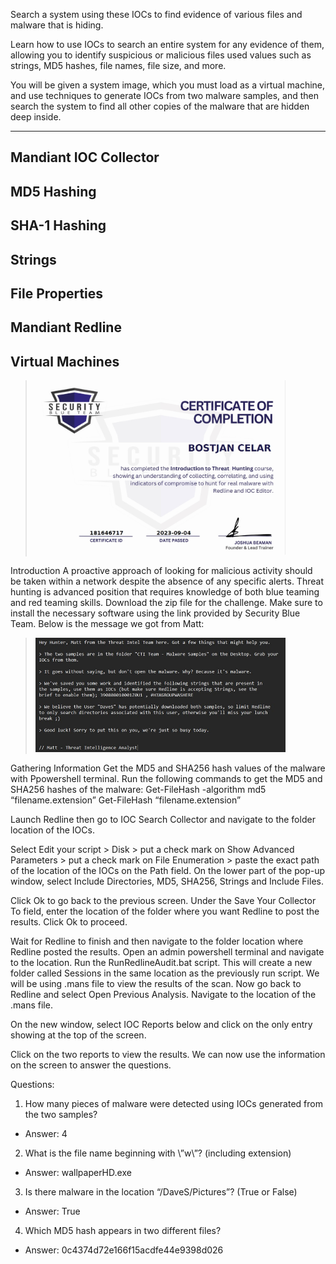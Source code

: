 Search a system using these IOCs to find evidence of various files and malware that is hiding.​

Learn how to use IOCs to search an entire system for any evidence of them, allowing you to identify suspicious or malicious files used values such as strings, MD5 hashes, file names, file size, and more.​

You will be given a system image, which you must load as a virtual machine, and use techniques to generate IOCs from two malware samples, and then search the system to find all other copies of the malware that are hidden deep inside.

---

Mandiant IOC Collector
----
MD5 Hashing
----
SHA-1 Hashing
----
Strings
----
File Properties
----
Mandiant Redline
----
Virtual Machines
----


> <img width="400" src="https://github.com/C3LKO/Security-Blue-Team/blob/main/Assets/Introduction%20to%20Threat%20Hunting-course.jpg"> <br>



Introduction
A proactive approach of looking for malicious activity should be taken within a network despite the absence of any specific alerts.
Threat hunting is advanced position that requires knowledge of both blue teaming and red teaming skills. 
Download the zip file for the challenge. 
Make sure to install the necessary software using the link provided by Security Blue Team.
Below is the message we got from Matt:
 
> <img width="400" src="https://github.com/C3LKO/Security-Blue-Team/blob/main/Assets/threat%20hunting.jpg"> <br>

Gathering Information
Get the MD5 and SHA256 hash values of the malware with Ppowershell terminal. 
Run the following commands to get the MD5 and SHA256 hashes of the malware:
Get-FileHash -algorithm md5 “filename.extension”
Get-FileHash “filename.extension”

Launch Redline then go to IOC Search Collector and navigate to the folder location of the IOCs.

Select Edit your script > Disk > put a check mark on Show Advanced Parameters > put a check mark on File Enumeration > paste the exact path of the location of the IOCs on the Path field. On the lower part of the pop-up window, select Include Directories, MD5, SHA256, Strings and Include Files.

Click Ok to go back to the previous screen. Under the Save Your Collector To field, enter the location of the folder where you want Redline to post the results. Click Ok to proceed.

Wait for Redline to finish and then navigate to the folder location where Redline posted the results.
Open an admin powershell terminal and navigate to the location. Run the RunRedlineAudit.bat script.
This will create a new folder called Sessions in the same location as the previously run script. We will be using .mans file to view the results of the scan.
Now go back to Redline and select Open Previous Analysis. Navigate to the location of the .mans file.

On the new window, select IOC Reports below and click on the only entry showing at the top of the screen.

Click on the two reports to view the results. We can now use the information on the screen to answer the questions.

Questions:

1.	How many pieces of malware were detected using IOCs generated from the two samples?
- Answer: 4
2. What is the file name beginning with \”w\”? (including extension)
- Answer: wallpaperHD.exe
3. Is there malware in the location “/DaveS/Pictures”? (True or False)
- Answer: True
4. Which MD5 hash appears in two different files?
- Answer: 0c4374d72e166f15acdfe44e9398d026

